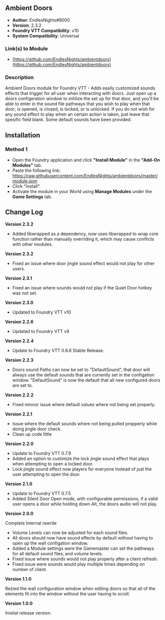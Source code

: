 ## Ambient Doors

* **Author**: EndlesNights#9000
* **Version**: 2.3.2
* **Foundry VTT Compatibility**: v10
* **System Compatibility**: Universal

### Link(s) to Module
* [https://github.com/EndlesNights/ambientdoors](https://github.com/EndlesNights/ambientdoors)

### Description
Ambient Doors module for Foundry VTT - Adds easily customized sounds effects that trigger for all user when interacting with doors. Just open up a doors configeration window to initilize the set up for that door, and you'll be able to enter in the sound file pathways that you wish to play when that door; is opened, is closed, is locked, or is unlocked. If you do not wish for any sound effect to play when an certain action is taken, just leave that spesific field blank. Some default sounds have been provided.

## Installation
### Method 1
* Open the Foundry application and click **"Install Module"** in the **"Add-On Modules"** tab.
* Paste the following link: https://raw.githubusercontent.com/EndlesNights/ambientdoors/master/module.json
* Click "Install"
* Activate the module in your World using **Manage Modules** under the **Game Settings** tab.


## Change Log

**Version 2.3.2**
* Added libwrapped as a dependency, now uses libwrapped to wrap core function rather than manually overriding it, which may cause conflicts with other modules. 

**Version 2.3.2**
* Fixed an issue where door jingle sound effect would not play for other users.

**Version 2.3.1**
* Fixed an issue where sounds would not play if the Quiet Door hotkey was not set.

**Version 2.3.0**
* Updated to Foundry VTT v10

**Version 2.2.6**
* Updated to Foundry VTT v9

**Version 2.2.4**
* Update to Foundry VTT 0.8.6 Stable Release.

**Version 2.2.3**

* Doors sound Paths can now be set to "DefaultSound", that door will always use the default sounds that are currently set in the configation window. "DefaultSound" is now the default that all new configured doors are set to.

**Version 2.2.2**

* Fixed minnor issue where default values where not being set properly.

**Version 2.2.1**

* Issue where the default sounds where not being pulled propperly while doing jingle door check.
* Clean up code little

**Version 2.2.0**

* Update to Foundry VTT 0.7.9
* Added an option to custimize the lock jingle sound effect that plays when attempting to open a locked door.
* Lock jingle sound effect now players for everyone instead of just the user attempting to open the door.

**Version 2.1.0**

* Update to Foundry VTT 0.7.5
* Added Silent Door Open mode, with configurable permissions, if a valid user opens a door while holding down Alt, the doors audio will not play.

**Version 2.0.0**

Complete Internal rewrite
* Volume Levels can now be adjusted for each sound files.
* All doors should now have sound effects by default without having to open up the wall configation window.
* Added a Module settings were the Gamemaster can set the pathways for all default sound files, and volume levels.
* Fixed issue where sounds would not play properly after a client refresh.
* Fixed issue were sounds would play multiple times depending on number of client.

**Version 1.1.0**

Rezied the wall configuration window when editing doors so that all of the elements fit into the window without the user having to scroll.

**Version 1.0.0**

Inistial release version.

